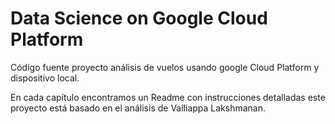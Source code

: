 # Data Science on Google Cloud Platform

Código fuente proyecto análisis de vuelos usando google Cloud Platform y
dispositivo local.

En cada capítulo encontramos un Readme con instrucciones detalladas este proyecto está basado en el análisis de Valliappa Lakshmanan.
